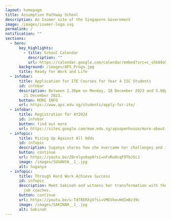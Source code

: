 ```yaml
---
layout: homepage
title: Assumption Pathway School
description: An Isomer site of the Singapore Government
image: /images/isomer-logo.svg
permalink: /
notification: ""
sections:
  - hero:
      key_highlights:
        - title: School Calendar
          description: ""
          url: https://calendar.google.com/calendar/embed?src=c_shb69o5g3diif4s0i8uq5ucric%40group.calendar.google.com&ctz=Asia%2FSingapore
      background: /images/APS_Progs.jpg
      title: Ready for Work and Life
  - infobar:
      title: Application for ITE Courses for Year 4 ISC Students
      id: infobar
      description: Between 2.30pm on Monday, 18 December 2023 and 5.00pm on Thursday,
        21 December 2023.
      button: MORE INFO
      url: https://www.aps.edu.sg/students/apply-for-ite/
  - infobar:
      title: Registration for AY2024
      id: infobar
      button: find out more
      url: https://sites.google.com/moe.edu.sg/apsopenhouse/more-about-aps
  - infopic:
      title: Rising Up Against All Odds
      id: infopic
      description: Suganya shares how she overcame her challenges and is now guiding others.
      button: continue
      url: https://youtu.be/ZQrolgs0ap0?si=nFvRuOcqF9TbJScJ
      image: /images/SUGANYA__1_.jpg
      alt: Suganya
  - infopic:
      title: Through Hard Work Achieve Success
      id: infopic
      description: Meet Sakinah and witness her transformation with the support of our
        job coaches.
      button: continue
      url: https://youtu.be/u-Td78ERXyU?si=VMEVkovHdImBz39c
      image: /images/SAKINAH__1_.jpg
      alt: Sakinah
---
```

